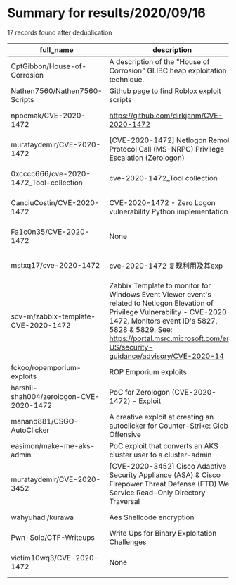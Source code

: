 
# Summary for results/2020/09/16
    
17 records found after deduplication

| full_name | description | html_url | matched_list | matched_count | pushed_at | size | stargazers_count | language | forks_count | vul_ids |
|-----------------------------------------|------------------------------------------------------------------------------------------------------------------------------------------------------------------------------------------------------------------------------------------------------------------|------------------------------------------------------------|---------------------------------|-----------------|---------------------------|--------|--------------------|------------|---------------|-------------------|
| CptGibbon/House-of-Corrosion | A description of the "House of Corrosion" GLIBC heap exploitation technique. | https://github.com/CptGibbon/House-of-Corrosion | ['exploit'] | 1 | 2020-09-16 23:53:08+00:00 | 31 | 211 | | 25 | [] |
| Nathen7560/Nathen7560-Scripts | Github page to find Roblox exploit scripts | https://github.com/Nathen7560/Nathen7560-Scripts | ['exploit'] | 1 | 2020-09-16 02:59:51+00:00 | 0 | 1 | | 0 | [] |
| npocmak/CVE-2020-1472 | https://github.com/dirkjanm/CVE-2020-1472 | https://github.com/npocmak/CVE-2020-1472 | ['cve-2'] | 1 | 2020-09-16 09:58:30+00:00 | 6 | 2 | Python | 1 | ['CVE-2020-1472'] |
| murataydemir/CVE-2020-1472 | [CVE-2020-1472] Netlogon Remote Protocol Call (MS-NRPC) Privilege Escalation (Zerologon) | https://github.com/murataydemir/CVE-2020-1472 | ['cve-2'] | 1 | 2020-09-16 20:59:59+00:00 | 1920 | 1 | | 2 | ['CVE-2020-1472'] |
| 0xcccc666/cve-2020-1472_Tool-collection | cve-2020-1472_Tool collection | https://github.com/0xcccc666/cve-2020-1472_Tool-collection | ['cve-2'] | 1 | 2020-09-16 09:13:44+00:00 | 20 | 2 | Python | 2 | ['CVE-2020-1472'] |
| CanciuCostin/CVE-2020-1472 | CVE-2020-1472 - Zero Logon vulnerability Python implementation | https://github.com/CanciuCostin/CVE-2020-1472 | ['cve-2'] | 1 | 2020-09-16 08:39:06+00:00 | 9 | 0 | Python | 1 | ['CVE-2020-1472'] |
| Fa1c0n35/CVE-2020-1472 | None | https://github.com/Fa1c0n35/CVE-2020-1472 | ['cve-2'] | 1 | 2020-09-16 03:54:37+00:00 | 11 | 1 | Python | 1 | ['CVE-2020-1472'] |
| mstxq17/cve-2020-1472 | cve-2020-1472 复现利用及其exp | https://github.com/mstxq17/cve-2020-1472 | ['cve-2'] | 1 | 2020-09-16 15:03:32+00:00 | 15445 | 51 | Python | 14 | ['CVE-2020-1472'] |
| scv-m/zabbix-template-CVE-2020-1472 | Zabbix Template to monitor for Windows Event Viewer event's related to Netlogon Elevation of Privilege Vulnerability - CVE-2020-1472. Monitors event ID's 5827, 5828 & 5829. See: https://portal.msrc.microsoft.com/en-US/security-guidance/advisory/CVE-2020-14 | https://github.com/scv-m/zabbix-template-CVE-2020-1472 | ['cve-2'] | 1 | 2020-09-16 02:47:40+00:00 | 6 | 2 | | 0 | ['CVE-2020-1472'] |
| fckoo/ropemporium-exploits | ROP Emporium exploits | https://github.com/fckoo/ropemporium-exploits | ['exploit'] | 1 | 2020-09-16 00:02:14+00:00 | 4 | 0 | Python | 0 | [] |
| harshil-shah004/zerologon-CVE-2020-1472 | PoC for Zerologon (CVE-2020-1472) - Exploit | https://github.com/harshil-shah004/zerologon-CVE-2020-1472 | ['cve poc', 'cve-2', 'exploit'] | 3 | 2020-09-16 11:06:19+00:00 | 478 | 3 | Python | 0 | ['CVE-2020-1472'] |
| manand881/CSGO-AutoClicker | A creative exploit at creating an autoclicker for Counter-Strike: Global Offensive | https://github.com/manand881/CSGO-AutoClicker | ['exploit'] | 1 | 2020-09-16 10:44:18+00:00 | 9 | 0 | Python | 0 | [] |
| easimon/make-me-aks-admin | PoC exploit that converts an AKS cluster user to a cluster-admin | https://github.com/easimon/make-me-aks-admin | ['exploit'] | 1 | 2020-09-16 12:21:04+00:00 | 3 | 1 | Shell | 0 | [] |
| murataydemir/CVE-2020-3452 | [CVE-2020-3452] Cisco Adaptive Security Appliance (ASA) & Cisco Firepower Threat Defense (FTD) Web Service Read-Only Directory Traversal | https://github.com/murataydemir/CVE-2020-3452 | ['cve-2'] | 1 | 2020-09-16 20:50:02+00:00 | 353 | 9 | | 5 | ['CVE-2020-3452'] |
| wahyuhadi/kurawa | Aes Shellcode encryption | https://github.com/wahyuhadi/kurawa | ['shellcode'] | 1 | 2020-09-16 11:24:06+00:00 | 5 | 1 | Go | 3 | [] |
| Pwn-Solo/CTF-Writeups | Write Ups for Binary Exploitation Challenges | https://github.com/Pwn-Solo/CTF-Writeups | ['exploit'] | 1 | 2020-09-16 08:25:48+00:00 | 5455 | 0 | C | 0 | [] |
| victim10wq3/CVE-2020-1472 | None | https://github.com/victim10wq3/CVE-2020-1472 | ['cve-2'] | 1 | 2020-09-16 14:28:53+00:00 | 5 | 1 | Python | 1 | ['CVE-2020-1472'] |
